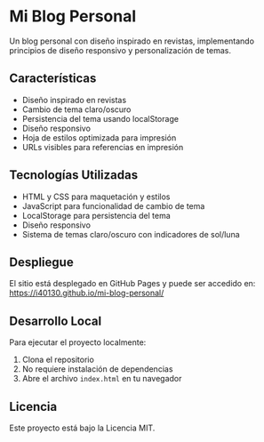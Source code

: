 # Mi Blog Personal

Un blog personal con diseño inspirado en revistas, implementando principios de diseño responsivo y personalización de temas.

## Características

- Diseño inspirado en revistas
- Cambio de tema claro/oscuro
- Persistencia del tema usando localStorage
- Diseño responsivo
- Hoja de estilos optimizada para impresión
- URLs visibles para referencias en impresión

## Tecnologías Utilizadas

- HTML y CSS para maquetación y estilos
- JavaScript para funcionalidad de cambio de tema
- LocalStorage para persistencia del tema
- Diseño responsivo
- Sistema de temas claro/oscuro con indicadores de sol/luna

## Despliegue

El sitio está desplegado en GitHub Pages y puede ser accedido en: https://i40130.github.io/mi-blog-personal/

## Desarrollo Local

Para ejecutar el proyecto localmente:

1. Clona el repositorio
2. No requiere instalación de dependencias
3. Abre el archivo `index.html` en tu navegador

## Licencia

Este proyecto está bajo la Licencia MIT.
